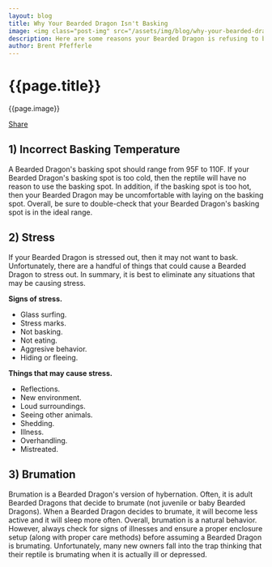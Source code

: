 ```yaml
---
layout: blog
title: Why Your Bearded Dragon Isn't Basking
image: <img class="post-img" src="/assets/img/blog/why-your-bearded-dragon-isn't-basking.jpg" alt="Picture of a Bearded Dragon.">
description: Here are some reasons your Bearded Dragon is refusing to bask.
author: Brent Pfefferle
---
```


<!--Show More-->

# {{page.title}}
{{page.image}}


<div class="fb-share-button" data-href="http://www.beardeddragonowners.com/2021/04/20/why-your-bearded-dragon-isn&#039;t-basking.html" data-layout="button_count" data-size="large"><a target="_blank" href="https://www.facebook.com/sharer/sharer.php?u=http%3A%2F%2Fwww.beardeddragonowners.com%2F2021%2F04%2F20%2Fwhy-your-bearded-dragon-isn%27t-basking.html&amp;src=sdkpreparse" class="fb-xfbml-parse-ignore">Share</a></div>


## 1) Incorrect Basking Temperature

A Bearded Dragon's basking spot should range from 95F to 110F. If your Bearded Dragon's 
basking spot is too cold, then the reptile will have no reason to use the basking spot. 
In addition, if the basking spot is too hot, then your Bearded Dragon may be uncomfortable 
with laying on the basking spot. Overall, be sure to double-check that your Bearded Dragon's 
basking spot is in the ideal range.


## 2) Stress

If your Bearded Dragon is stressed out, then it may not want to bask. Unfortunately, 
there are a handful of things that could cause a Bearded Dragon to stress out. In summary, 
it is best to eliminate any situations that may be causing stress.

**Signs of stress.**

- Glass surfing.
- Stress marks.
- Not basking.
- Not eating.
- Aggresive behavior.
- Hiding or fleeing.

**Things that may cause stress.**

- Reflections.
- New environment.
- Loud surroundings.
- Seeing other animals.
- Shedding.
- Illness.
- Overhandling.
- Mistreated.

## 3) Brumation

Brumation is a Bearded Dragon's version of hybernation. Often, it is adult Bearded 
Dragons that decide to brumate (not juvenile or baby Bearded Dragons). When a Bearded 
Dragon decides to brumate, it will become less active and it will sleep more often. Overall, 
brumation is a natural behavior. However, always check for signs of illnesses and ensure a proper 
enclosure setup (along with proper care methods) before assuming a Bearded Dragon is brumating. Unfortunately, many new owners fall into the trap thinking that their reptile is brumating when it is actually ill or 
depressed.



